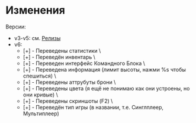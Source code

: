 # Изменения
Версии:
- v3-v5:
    см. [Релизы](https://github.com/Calamity34/BetterRussianMC/releases)
- v6:
    - [+] - Переведены статистики \
    - [+] - Переведён инвентарь \
    - [+] - Переведен интерфейс Командного Блока \
    - [+] - Переведена информация (лимит высоты, нажми %s чтобы спешиться) \
    - [+] - Переведены аттрубуты брони \
    - [+] - Переведены цвета (я ещё не понимаю как они устроены, но они кривые) \
    - [+] - Переведены скриншоты (F2) \
    - [+] - Переведён тип игры (в названии, т.е. Синглплеер, Мультиплеер)
